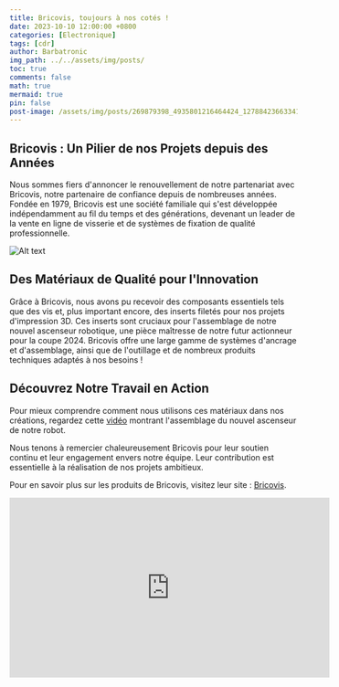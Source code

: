 ```yaml
---
title: Bricovis, toujours à nos cotés !
date: 2023-10-10 12:00:00 +0800
categories: [Electronique]
tags: [cdr]
author: Barbatronic
img_path: ../../assets/img/posts/
toc: true
comments: false
math: true
mermaid: true
pin: false
post-image: /assets/img/posts/269879398_4935801216464424_1278842366334155625_n.png
---
```


## Bricovis : Un Pilier de nos Projets depuis des Années

Nous sommes fiers d'annoncer le renouvellement de notre partenariat avec Bricovis, notre partenaire de confiance depuis de nombreuses années. Fondée en 1979, Bricovis est une société familiale qui s'est développée indépendamment au fil du temps et des générations, devenant un leader de la vente en ligne de visserie et de systèmes de fixation de qualité professionnelle.

![Alt text](269879398_4935801216464424_1278842366334155625_n.png)

## Des Matériaux de Qualité pour l'Innovation

Grâce à Bricovis, nous avons pu recevoir des composants essentiels tels que des vis et, plus important encore, des inserts filetés pour nos projets d'impression 3D. Ces inserts sont cruciaux pour l'assemblage de notre nouvel ascenseur robotique, une pièce maîtresse de notre futur actionneur pour la coupe 2024. Bricovis offre une large gamme de systèmes d'ancrage et d'assemblage, ainsi que de l'outillage et de nombreux produits techniques adaptés à nos besoins !

## Découvrez Notre Travail en Action

Pour mieux comprendre comment nous utilisons ces matériaux dans nos créations, regardez cette [vidéo](https://youtube.com/shorts/cszszKLst9E?si=eXNZ53DjRkgc0wEs) montrant l'assemblage du nouvel ascenseur de notre robot. 

Nous tenons à remercier chaleureusement Bricovis pour leur soutien continu et leur engagement envers notre équipe. Leur contribution est essentielle à la réalisation de nos projets ambitieux.

Pour en savoir plus sur les produits de Bricovis, visitez leur site : [Bricovis](https://www.bricovis.fr).

<iframe width="560" height="315" src="https://www.youtube.com/embed/cszszKLst9E" title="YouTube video player" frameborder="0" allow="accelerometer; autoplay; clipboard-write; encrypted-media; gyroscope; picture-in-picture" allowfullscreen></iframe>